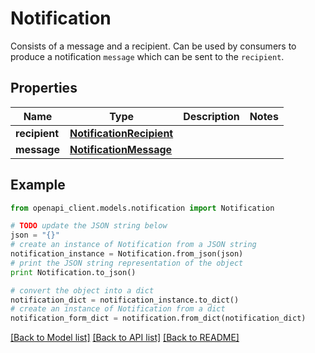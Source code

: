 # Notification

Consists of a message and a recipient. Can be used by consumers to produce a notification `message` which can be sent to the `recipient`.

## Properties
Name | Type | Description | Notes
------------ | ------------- | ------------- | -------------
**recipient** | [**NotificationRecipient**](NotificationRecipient.md) |  | 
**message** | [**NotificationMessage**](NotificationMessage.md) |  | 

## Example

```python
from openapi_client.models.notification import Notification

# TODO update the JSON string below
json = "{}"
# create an instance of Notification from a JSON string
notification_instance = Notification.from_json(json)
# print the JSON string representation of the object
print Notification.to_json()

# convert the object into a dict
notification_dict = notification_instance.to_dict()
# create an instance of Notification from a dict
notification_form_dict = notification.from_dict(notification_dict)
```
[[Back to Model list]](../README.md#documentation-for-models) [[Back to API list]](../README.md#documentation-for-api-endpoints) [[Back to README]](../README.md)


